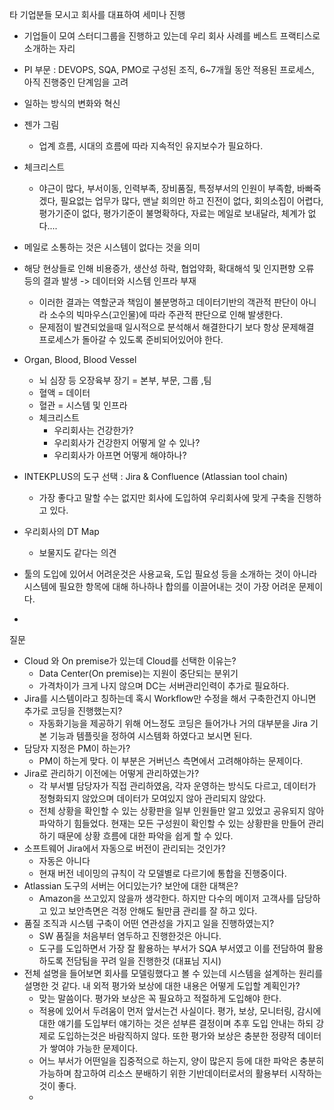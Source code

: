타 기업분들 모시고 회사를 대표하여 세미나 진행
- 기업들이 모여 스터디그룹을 진행하고 있는데 우리 회사 사례를 베스트 프랙티스로 소개하는 자리
- PI 부문 : DEVOPS, SQA, PMO로 구성된 조직, 6~7개월 동안 적용된 프로세스, 아직 진행중인 단계임을 고려

- 일하는 방식의 변화와 혁신

- 젠가 그림
	- 업계 흐름, 시대의 흐름에 따라 지속적인 유지보수가 필요하다.
- 체크리스트
	- 야근이 많다, 부서이동, 인력부족, 장비품질, 특정부서의 인원이 부족함, 바빠죽겠다, 필요없는 업무가 많다, 맨날 회의만 하고 진전이 없다, 회의소집이 어렵다, 평가기준이 없다, 평가기준이 불명확하다, 자료는 메일로 보내달라, 체계가 없다.... 
- 메일로 소통하는 것은 시스템이 없다는 것을 의미

- 해당 현상들로 인해 비용증가, 생산성 하락, 협업약화, 확대해석 및 인지편향 오류 등의 결과 발생 -> 데이터와 시스템 인프라 부재
	- 이러한 결과는 역할군과 책임이 불분명하고 데이터기반의 객관적 판단이 아니라 소수의 빅마우스(고인물)에 따라 주관적 판단으로 인해 발생한다.
	- 문제점이 발견되었을때 일시적으로 분석해서 해결한다기 보다 항상 문제해결 프로세스가 돌아갈 수 있도록 준비되어있어야 한다.

- Organ, Blood, Blood Vessel
	- 뇌 심장 등 오장육부 장기 = 본부, 부문, 그룹 ,팀
	- 혈액 = 데이터
	- 혈관 = 시스템 및 인프라
	- 체크리스트
		- 우리회사는 건강한가?
		- 우리회사가 건강한지 어떻게 알 수 있나?
		- 우리회사가 아프면 어떻게 해야하나?

- INTEKPLUS의 도구 선택 : Jira & Confluence (Atlassian tool chain)
	- 가장 좋다고 말할 수는 없지만 회사에 도입하여 우리회사에 맞게 구축을 진행하고 있다.

- 우리회사의 DT Map
	- 보물지도 같다는 의견

- 툴의 도입에 있어서 어려운것은 사용교육, 도입 필요성 등을 소개하는 것이 아니라 시스템에 필요한 항목에 대해 하나하나 합의를 이끌어내는 것이 가장 어려운 문제이다.
- 

질문
- Cloud 와 On premise가 있는데 Cloud를 선택한 이유는?
	- Data Center(On premise)는 지원이 중단되는 분위기
	- 가격차이가 크게 나지 않으며 DC는 서버관리인력이 추가로 필요하다.
- Jira를 시스템이라고 칭하는데 혹시 Workflow만 수정을 해서 구축한건지 아니면 추가로 코딩을 진행했는지?
	- 자동화기능을 제공하기 위해 어느정도 코딩은 들어가나 거의 대부분을 Jira 기본 기능과 템플릿을 정하여 시스템화 하였다고 보시면 된다.
- 담당자 지정은 PM이 하는가?
	- PM이 하는게 맞다. 이 부분은 거버넌스 측면에서 고려해야하는 문제이다.
- Jira로 관리하기 이전에는 어떻게 관리하였는가?
	- 각 부서별 담당자가 직접 관리하였음, 각자 운영하는 방식도 다르고, 데이터가 정형화되지 않았으며 데이터가 모여있지 않아 관리되지 않았다.
	- 전체 상황을 확인할 수 있는 상황판을 일부 인원들만 알고 있었고 공유되지 않아 파악하기 힘들었다. 현재는 모든 구성원이 확인할 수 있는 상황판을 만들어 관리하기 때문에 상황 흐름에 대한 파악을 쉽게 할 수 있다.
- 소프트웨어 Jira에서 자동으로 버전이 관리되는 것인가?
	- 자동은 아니다
	- 현재 버전 네이밍의 규칙이 각 모델별로 다르기에 통합을 진행중이다.
- Atlassian 도구의 서버는 어디있는가? 보안에 대한 대책은?
	- Amazon을 쓰고있지 않을까 생각한다. 하지만 다수의 메이저 고객사를 담당하고 있고 보안측면은 걱정 안해도 될만큼 관리를 잘 하고 있다.
- 품질 조직과 시스템 구축이 어떤 연관성을 가지고 일을 진행하였는지?
	- SW 품질을 처음부터 염두하고 진행한것은 아니다.
	- 도구를 도입하면서 가장 잘 활용하는 부서가 SQA 부서였고 이를 전담하여 활용하도록 전담팀을 꾸려 일을 진행한것 (대표님 지시)
- 전체 설명을 들어보면 회사를 모델링했다고 볼 수 있는데 시스템을 설계하는 원리를 설명한 것 같다. 내 외적 평가와 보상에 대한 내용은 어떻게 도입할 계획인가?
	- 맞는 말씀이다. 평가와 보상은 꼭 필요하고 적절하게 도입해야 한다.
	- 적용에 있어서 두려움이 먼저 앞서는건 사실이다. 평가, 보상, 모니터링, 감시에 대한 얘기를 도입부터 얘기하는 것은 섣부른 결정이며 추후 도입 안내는 하되 강제로 도입하는것은 바람직하지 않다. 또한 평가와 보상은 충분한 정량적 데이터가 쌓여야 가능한 문제이다.
	- 어느 부서가 어떤일을 집중적으로 하는지, 양이 많은지 등에 대한 파악은 충분히 가능하며 참고하여 리소스 분배하기 위한 기반데이터로서의 활용부터 시작하는것이 좋다.
	- 
